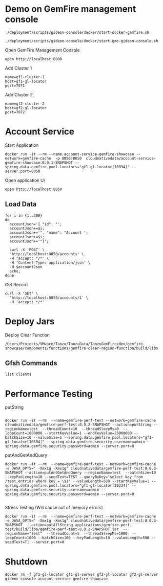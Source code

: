 # Demo on GemFire management console

```shell
./deployment/scripts/gideon-console/docker/start-docker-gemfire.sh
```

```shell
./deployment/scripts/gideon-console/docker/start-gmc-gideon-console.sh
```

Open GemFire Management Console

```shell
open http://localhost:8080
```





Add Cluster 1
 

```properties
name=gf1-cluster-1
host=gf1-gl-locator
port=7071
```


Add Cluster 2


```properties
name=gf2-cluster-2
host=gf2-gl-locator
port=7072
```



# Account Service

Start Application

```shell
docker run -it --rm --name account-service-gemfire-showcase --network=gemfire-cache  -p 8050:8050  cloudnativedata/account-service-gemfire-showcase:0.0.1-SNAPSHOT --spring.data.gemfire.pool.locators="gf1-gl-locator[10334]" --server.port=8050
```
Open application UI


```shell
open http://localhost:8050
```


## Load Data

```shell
for i in {1..300}
do
  accountJson='{ "id": "';
  accountJson+=$i;
  accountJson+='", "name": "Account ';
  accountJson+=$i;
  accountJson+='"}';

  curl -X 'POST' \
  'http://localhost:8050/accounts' \
  -H 'accept: */*' \
  -H 'Content-Type: application/json' \
  -d $accountJson
  echo;  
done
```

Get Record

```shell
curl -X 'GET' \
  'http://localhost:8050/accounts/1' \
  -H 'accept: */*'
```
# Deploy Jars

Deploy Clear Function

```shell
/Users/Projects/VMware/Tanzu/TanzuData/TanzuGemFire/dev/gemfire-showcase/components/functions/gemfire-clear-region-function/build/libs
```


## Gfsh Commands

```shell
list clients
```

# Performance Testing

putString

```shell

docker run -it --rm  --name=gemfire-perf-test --network=gemfire-cache cloudnativedata/gemfire-perf-test:0.0.2-SNAPSHOT --action=putString --regionName=test  --threadCount=10  --threadSleepMs=0  --loopCount=1000000 --startKeyValue=1 --endKeyValue=25000000 --batchSize=10 --valueSize=5 --spring.data.gemfire.pool.locators="gf1-gl-locator[10334]" --spring.data.gemfire.security.username=admin --spring.data.gemfire.security.password=admin --server.port=0
```


putAndGetAndQuery

```shell
docker run -it --rm  --name=gemfire-perf-test --network=gemfire-cache -e JAVA_OPTS=" -Xmx1g -Xms1g" cloudnativedata/gemfire-perf-test:0.0.3-SNAPSHOT --action=putAndGetAndQuery --regionName=test  --batchSize=10 --keyPadLength=10 --seedText=TEST --queryByKey="select key from /test.entries where key = \$1" --valueLength=500 --startKeyValue=1 --spring.data.gemfire.pool.locators="gf1-gl-locator[10334]" --spring.data.gemfire.security.username=admin --spring.data.gemfire.security.password=admin --server.port=0


```



Stress Testing (Will cause out of memory errors)

```shell
docker run -it --rm  --name=gemfire-perf-test --network=gemfire-cache -e JAVA_OPTS=" -Xmx1g -Xms1g" cloudnativedata/gemfire-perf-test:0.0.3-SNAPSHOT  --action=putAllString applications/gemfire-perf-test/build/libs/gemfire-perf-test-0.0.2-SNAPSHOT.jar  --regionName="test"  --threadCount=5  --threadSleepMs=1000  --loopCount=1000 --batchSize=100 --keyPadLength=10 --valueLength=500 --seedText=T1 --server.port=0
```


# Shutdown

```shell
docker rm -f gf1-gl-locator gf1-gl-server gf2-gl-locator gf2-gl-server gideon-console account-service-gemfire-showcase
```